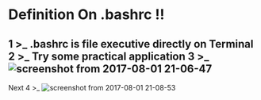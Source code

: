 # Definition On .bashrc !!
1 >_ .bashrc is file executive directly on Terminal
2 >_ Try some practical application 
3 >_ 
![screenshot from 2017-08-01 21-06-47](https://user-images.githubusercontent.com/25440152/28849300-75119ad6-76e4-11e7-8bea-2fefdb7f8706.png)
------------------------------------------------
Next
4 >_
![screenshot from 2017-08-01 21-08-53](https://user-images.githubusercontent.com/25440152/28849368-bdb76130-76e4-11e7-8736-c4bb4050034a.png)
